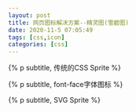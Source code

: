 ```yaml
---
layout: post
title: 网页图标解决方案--精灵图(雪碧图)
date: 2020-11-5 07:05:49
tags: [css,icon]
categories: [css]
---
```


{% p subtitle, 传统的CSS Sprite %}

{% p subtitle, font-face字体图标 %}

{% p subtitle, SVG Sprite %}
